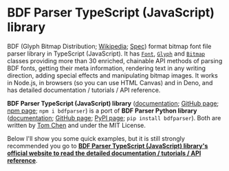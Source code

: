 # BDF Parser TypeScript (JavaScript) library

BDF (Glyph Bitmap Distribution; [Wikipedia](https://en.wikipedia.org/wiki/Glyph_Bitmap_Distribution_Format); [Spec](https://font.tomchen.org/bdf_spec/)) format bitmap font file parser library in TypeScript (JavaScript). It has [`Font`](https://font.tomchen.org/bdfparser_js/font/), [`Glyph`](https://font.tomchen.org/bdfparser_js/glyph/) and [`Bitmap`](https://font.tomchen.org/bdfparser_js/bitmap/) classes providing more than 30 enriched, chainable API methods of parsing BDF fonts, getting their meta information, rendering text in any writing direction, adding special effects and manipulating bitmap images. It works in Node.js, in browsers (so you can use HTML Canvas) and in Deno, and has detailed documentation / tutorials / API reference.

**BDF Parser TypeScript (JavaScript) library** ([documentation](https://font.tomchen.org/bdfparser_js/); [GitHub page](https://github.com/tomchen/bdfparser-js); [npm page](https://www.npmjs.com/package/bdfparser); `npm i bdfparser`) is a port of **BDF Parser Python library** ([documentation](https://font.tomchen.org/bdfparser_py/); [GitHub page](https://github.com/tomchen/bdfparser); [PyPI page](https://pypi.org/project/bdfparser/); `pip install bdfparser`). Both are written by [Tom Chen](https://github.com/tomchen/) and under the MIT License.

Below I'll show you some quick examples, but it is still strongly recommended you go to [**BDF Parser TypeScript (JavaScript) library's official website to read the detailed documentation / tutorials / API reference**](https://font.tomchen.org/bdfparser_js/).

